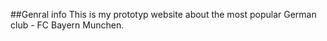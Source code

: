 ##Genral info
 This is my prototyp website about the most popular German club - FC Bayern Munchen.




